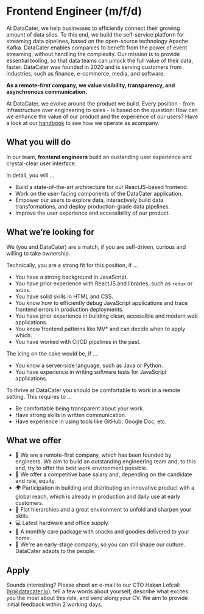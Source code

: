 # Frontend Engineer (m/f/d)

At DataCater, we help businesses to efficiently connect their growing amount of data silos. To this end, we build the self-service platform for streaming data pipelines, based on the open-source technology Apache Kafka. DataCater enables companies to benefit from the power of event streaming, without handling the complexity.
Our mission is to provide essential tooling, so that data teams can unlock the full value of their data, faster.
DataCater was founded in 2020 and is serving customers from industries, such as finance, e-commerce, media, and software.

**As a remote-first company, we value visibility, transparency, and asynchronous communication.**

At DataCater, we evolve around the product we build. Every position - from infrastructure over engineering to sales - is based on the question:
How can we enhance the value of our product and the experience of our users?
Have a look at our [handbook](https://github.com/DataCater/handbook) to see how we operate as acompany.

## What you will do

In our team, **frontend engineers** build an oustanding user experience
and crystal-clear user interface.

In detail, you will ...

* Build a state-of-the-art architecture for our ReactJS-based frontend.
* Work on the user-facing components of the DataCater application.
* Empower our users to explore data, interactively build data
  transformations, and deploy production-grade data pipelines.
* Improve the user experience and accessibility of our product.

## What we’re looking for

We (you and DataCater) are a match, if you are self-driven, curious and willing to take ownership.

Technically, you are a strong fit for this position, if ...

* You have a strong background in JavaScript.
* You have prior experience with ReactJS and libraries, such as `redux`
  or `axios`.
* You have solid skills in HTML and CSS.
* You know how to efficiently debug JavaScript applications and trace
  frontend errors in production deployments.
* You have prior experience in building clean, accessible and modern web applications.
* You know frontend patterns like MV\* and can decide when to apply which.
* You have worked with CI/CD pipelines in the past.

The icing on the cake would be, if ...

* You know a server-side language, such as Java or Python.
* You have experience in writing software tests for JavaScript
  applications.

To thrive at DataCater you should be comfortable to work in a remote setting. This requires to ...

* Be comfortable being transparent about your work.
* Have strong skills in written communication.
* Have experience in using tools like GitHub, Google Doc, etc.

## What we offer

* 🤝 We are a remote-first company, which has been founded by engineers. We
  aim to build an outstanding engineering team and, to this end, try to
  offer the best work environment possible.
* 💸 We offer a competitive base salary and, depending on the candidate and role, equity.
* 🌍 Participation in building and distributing an innovative product with
  a global reach, which is already in production and daily use at early customers.
* 🚀 Flat hierarchies and a great environment to unfold and sharpen your skills.
* 💻 Latest hardware and office supply.
* 🍌 A monthly care package with snacks and goodies delivered to your home.
* 🙌 We're an early-stage company, so you can still shape our culture. DataCater adapts to the people.

## Apply

Sounds interesting? Please shoot an e-mail to our CTO Hakan Lofcali (hr@datacater.io), tell a few words about yourself, describe what excites you the most about this role, and send along your CV. We aim to provide initial feedback within 2 working days.
